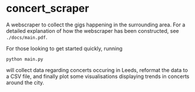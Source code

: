 # concert_scraper
A webscraper to collect the gigs happening in the surrounding area.
For a detailed explanation of how the webscraper has been constructed, see `./docs/main.pdf`.

For those looking to get started quickly, running

```python main.py```

will collect data regarding concerts occuring in Leeds, reformat the data to a CSV file, and finally plot some visualisations displaying trends in concerts around the city.
